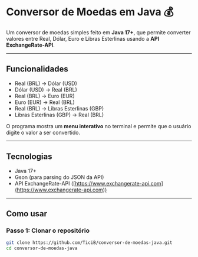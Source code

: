# Conversor de Moedas em Java 💰

Um conversor de moedas simples feito em **Java 17+**, que permite converter valores entre Real, Dólar, Euro e Libras Esterlinas usando a **API ExchangeRate-API**.

---

## Funcionalidades

- Real (BRL) → Dólar (USD)  
- Dólar (USD) → Real (BRL)  
- Real (BRL) → Euro (EUR)  
- Euro (EUR) → Real (BRL)  
- Real (BRL) → Libras Esterlinas (GBP)  
- Libras Esterlinas (GBP) → Real (BRL)  

O programa mostra um **menu interativo** no terminal e permite que o usuário digite o valor a ser convertido.

---

## Tecnologias

- Java 17+  
- Gson (para parsing do JSON da API)  
- API ExchangeRate-API ([https://www.exchangerate-api.com](https://www.exchangerate-api.com))

---

## Como usar

### Passo 1: Clonar o repositório
```bash
git clone https://github.com/TiciB/conversor-de-moedas-java.git
cd conversor-de-moedas-java
